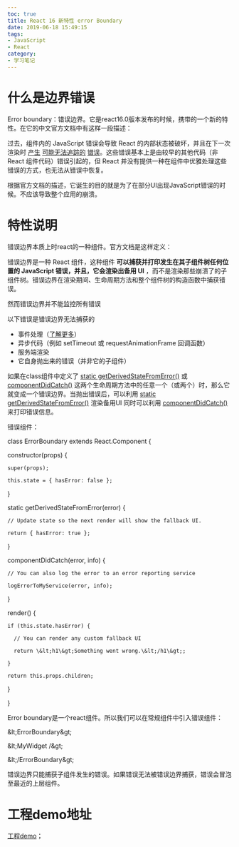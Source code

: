```yaml
---
toc: true
title: React 16 新特性 error Boundary
date: 2019-06-18 15:49:15
tags:
- JavaScript
- React
category: 
- 学习笔记
---
```

# 什么是边界错误
Error boundary：错误边界。它是react16.0版本发布的时候，携带的一个新的特性。在它的中文官方文档中有这样一段描述：

过去，组件内的 JavaScript 错误会导致 React 的内部状态被破坏，并且在下一次渲染时 [产生](https://github.com/facebook/react/issues/4026) [可能无法追踪的](https://github.com/facebook/react/issues/6895) [错误](https://github.com/facebook/react/issues/8579)。这些错误基本上是由较早的其他代码（非 React 组件代码）错误引起的，但 React 并没有提供一种在组件中优雅处理这些错误的方式，也无法从错误中恢复。

根据官方文档的描述，它诞生的目的就是为了在部分UI出现JavaScript错误的时候。不应该导致整个应用的崩溃。

# 特性说明
错误边界本质上时react的一种组件。官方文档是这样定义：

错误边界是一种 React 组件，这种组件 **可以捕获并打印发生在其子组件树任何位置的 JavaScript 错误，并且，它会渲染出备用 UI** ，而不是渲染那些崩溃了的子组件树。错误边界在渲染期间、生命周期方法和整个组件树的构造函数中捕获错误。

然而错误边界并不能监控所有错误

以下错误是错误边界无法捕获的

- 事件处理（[了解更多](https://react.docschina.org/docs/error-boundaries.html#how-about-event-handlers)）
- 异步代码（例如 setTimeout 或 requestAnimationFrame 回调函数）
- 服务端渲染
- 它自身抛出来的错误（并非它的子组件）

如果在class组件中定义了 [static getDerivedStateFromError()](https://react.docschina.org/docs/react-component.html#static-getderivedstatefromerror) 或 [componentDidCatch()](https://react.docschina.org/docs/react-component.html#componentdidcatch) 这两个生命周期方法中的任意一个（或两个）时，那么它就变成一个错误边界。当抛出错误后，可以利用 [static getDerivedStateFromError()](https://react.docschina.org/docs/react-component.html#static-getderivedstatefromerror) 渲染备用UI  同时可以利用 [componentDidCatch()](https://react.docschina.org/docs/react-component.html#componentdidcatch)来打印错误信息。

错误组件：

class ErrorBoundary extends React.Component {

  constructor(props) {

    super(props);

    this.state = { hasError: false };

  }

  static getDerivedStateFromError(error) {

    // Update state so the next render will show the fallback UI.

    return { hasError: true };

  }

  componentDidCatch(error, info) {

    // You can also log the error to an error reporting service

    logErrorToMyService(error, info);

  }

  render() {

    if (this.state.hasError) {

      // You can render any custom fallback UI

      return \&lt;h1\&gt;Something went wrong.\&lt;/h1\&gt;;

    }

    return this.props.children;

  }

}

Error boundary是一个react组件。所以我们可以在常规组件中引入错误组件：

\&lt;ErrorBoundary\&gt;

  \&lt;MyWidget /\&gt;

\&lt;/ErrorBoundary\&gt;



错误边界只能捕获子组件发生的错误。如果错误无法被错误边界捕获，错误会冒泡至最近的上层组件。
# 工程demo地址
[工程demo](https://github.com/greenhaha/reactDemo1)；